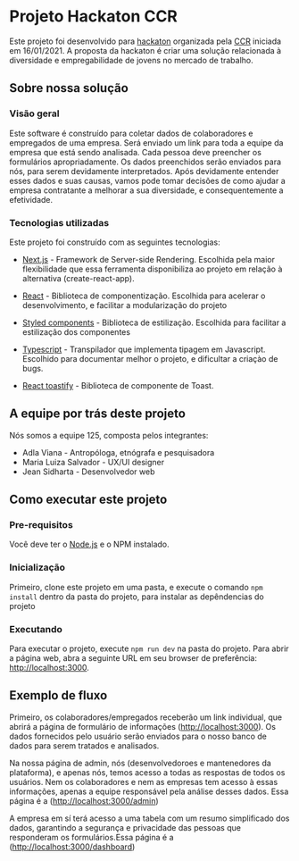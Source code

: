 # Projeto Hackaton CCR

Este projeto foi desenvolvido para [hackaton](http://www.grupoccr.com.br/hackathonccr/) organizada pela [CCR](http://www.grupoccr.com.br/) iniciada em 16/01/2021. A proposta da hackaton é criar uma solução relacionada à diversidade e empregabilidade de jovens no mercado de trabalho.

## Sobre nossa solução

### Visão geral

Este software é construído para coletar dados de colaboradores e empregados de uma empresa. Será enviado um link para toda a equipe da empresa que está sendo analisada. Cada pessoa deve preencher os formulários apropriadamente. Os dados preenchidos serão enviados para nós, para serem devidamente interpretados. Após devidamente entender esses dados e suas causas, vamos pode tomar decisões de como ajudar a empresa contratante a melhorar a sua diversidade, e consequentemente a efetividade.

### Tecnologias utilizadas

Este projeto foi construído com as seguintes tecnologias:

- [Next.js](https://nextjs.org/) - Framework de Server-side Rendering. Escolhida pela maior flexibilidade que essa ferramenta disponibiliza ao projeto em relação à alternativa (create-react-app).

- [React](https://reactjs.org/) - Biblioteca de componentização. Escolhida para acelerar o desenvolvimento, e facilitar a modularização do projeto

- [Styled components](https://styled-components.com/) - Biblioteca de estilização. Escolhida para facilitar a estilização dos componentes

- [Typescript](https://www.typescriptlang.org/) - Transpilador que implementa tipagem em Javascript. Escolhido para documentar melhor o projeto, e dificultar a criaçào de bugs.

- [React toastify](https://github.com/fkhadra/react-toastify) - Biblioteca de componente de Toast.

## A equipe por trás deste projeto

Nós somos a equipe 125, composta pelos integrantes:

- Adla Viana - Antropóloga, etnógrafa e pesquisadora
- Maria Luiza Salvador - UX/UI designer
- Jean Sidharta - Desenvolvedor web

## Como executar este projeto

### Pre-requisitos

Você deve ter o [Node.js](https://nodejs.org/) e o NPM instalado.

### Inicialização

Primeiro, clone este projeto em uma pasta, e execute o comando `npm install` dentro da pasta do projeto, para instalar as depêndencias do projeto

### Executando

Para executar o projeto, execute `npm run dev` na pasta do projeto. Para abrir a página web, abra a seguinte URL em seu browser de preferência: [http://localhost:3000](http://localhost:3000).

## Exemplo de fluxo

Primeiro, os colaboradores/empregados receberão um link individual, que abrirá a página de formulário de informações ([http://localhost:3000](http://localhost:3000)). Os dados fornecidos pelo usuário serão enviados para o nosso banco de dados para serem tratados e analisados.

Na nossa página de admin, nós (desenvolvedoroes e mantenedores da plataforma), e apenas nós, temos acesso a todas as respostas de todos os usuários. Nem os colaboradores e nem as empresas tem acesso à essas informações, apenas a equipe responsável pela análise desses dados. Essa página é a ([http://localhost:3000/admin](http://localhost:3000/admin))

A empresa em sí terá acesso a uma tabela com um resumo simplificado dos dados, garantindo a segurança e privacidade das pessoas que responderam os formulários.Essa página é a ([http://localhost:3000/dashboard](http://localhost:3000/dashboard))